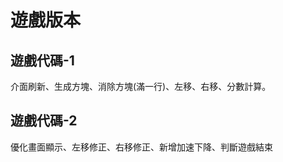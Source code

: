 遊戲版本
====
遊戲代碼-1 </br> 
----
介面刷新、生成方塊、消除方塊(滿一行)、左移、右移、分數計算。  

遊戲代碼-2  
---
優化畫面顯示、左移修正、右移修正、新增加速下降、判斷遊戲結束
